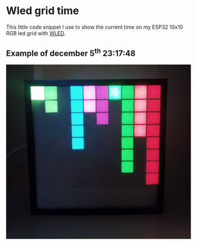 # Wled grid time

This little code snippet I use to show the current time on my ESP32 10x10 RGB led grid with [WLED](https://kno.wled.ge/).

## Example of december 5<sup>th</sup> 23:17:48

![Grid lit up](preview.jpg)
